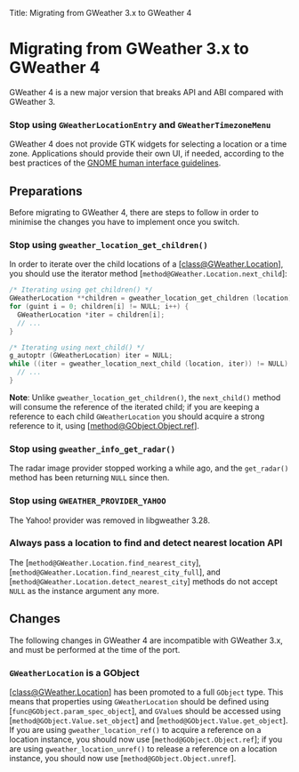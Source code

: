 Title: Migrating from GWeather 3.x to GWeather 4

# Migrating from GWeather 3.x to GWeather 4

GWeather 4 is a new major version that breaks API and ABI compared with
GWeather 3.

### Stop using `GWeatherLocationEntry` and `GWeatherTimezoneMenu`

GWeather 4 does not provide GTK widgets for selecting a location or a time
zone. Applications should provide their own UI, if needed, according to the
best practices of the [GNOME human interface
guidelines](https://developer.gnome.org/hig/).

## Preparations

Before migrating to GWeather 4, there are steps to follow in order to minimise
the changes you have to implement once you switch.

### Stop using `gweather_location_get_children()`

In order to iterate over the child locations of a [class@GWeather.Location],
you should use the iterator method [`method@GWeather.Location.next_child`]:

```c
/* Iterating using get_children() */
GWeatherLocation **children = gweather_location_get_children (location);
for (guint i = 0; children[i] != NULL; i++) {
  GWeatherLocation *iter = children[i];
  // ...
}

/* Iterating using next_child() */
g_autoptr (GWeatherLocation) iter = NULL;
while ((iter = gweather_location_next_child (location, iter)) != NULL) {
  // ...
}
```

**Note**: Unlike `gweather_location_get_children()`, the `next_child()`
method will consume the reference of the iterated child; if you are keeping
a reference to each child `GWeatherLocation` you should acquire a strong
reference to it, using [method@GObject.Object.ref].

### Stop using `gweather_info_get_radar()`

The radar image provider stopped working a while ago, and the `get_radar()`
method has been returning `NULL` since then.

### Stop using `GWEATHER_PROVIDER_YAHOO`

The Yahoo! provider was removed in libgweather 3.28.

### Always pass a location to find and detect nearest location API

The [`method@GWeather.Location.find_nearest_city`],
[`method@GWeather.Location.find_nearest_city_full`], and
[`method@GWeather.Location.detect_nearest_city`] methods do not accept
`NULL` as the instance argument any more.

## Changes

The following changes in GWeather 4 are incompatible with GWeather 3.x, and
must be performed at the time of the port.

### `GWeatherLocation` is a GObject

[class@GWeather.Location] has been promoted to a full `GObject` type. This
means that properties using `GWeatherLocation` should be defined using
[`func@GObject.param_spec_object`], and `GValue`s should be accessed using
[`method@GObject.Value.set_object`] and [`method@GObject.Value.get_object`].
If you are using `gweather_location_ref()` to acquire a reference on a location
instance, you should now use [`method@GObject.Object.ref`]; if you are using
`gweather_location_unref()` to release a reference on a location instance,
you should now use [`method@GObject.Object.unref`].
